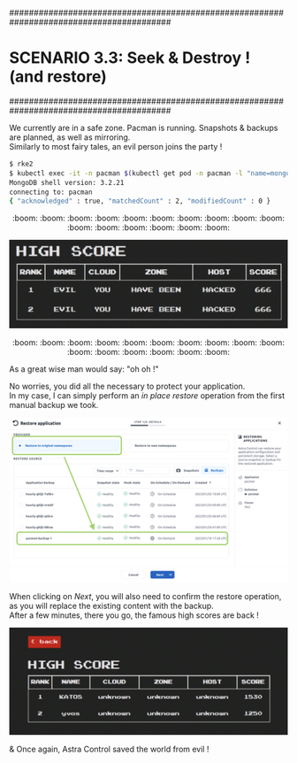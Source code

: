 #########################################################################################
# SCENARIO 3.3: Seek & Destroy ! (and restore)
#########################################################################################

We currently are in a safe zone. Pacman is running. Snapshots & backups are planned, as well as mirroring.  
Similarly to most fairy tales, an evil person joins the party !

```bash
$ rke2
$ kubectl exec -it -n pacman $(kubectl get pod -n pacman -l "name=mongo" -o name) -- mongo --eval 'db.highscore.updateMany({},{$set:{name:"EVIL",cloud:"YOU",zone:"HAVE BEEN",host:"HACKED",score:"666"}});' pacman
MongoDB shell version: 3.2.21
connecting to: pacman
{ "acknowledged" : true, "matchedCount" : 2, "modifiedCount" : 0 }
```

<p align="center">:boom: :boom: :boom: :boom: :boom: :boom: :boom: :boom: :boom: :boom: :boom: :boom: :boom: :boom: :boom: :boom:</p>  
<p align="center"><img src="Images/1_ohoh.png" width="512"></p>
<p align="center">:boom: :boom: :boom: :boom: :boom: :boom: :boom: :boom: :boom: :boom: :boom: :boom: :boom: :boom: :boom: :boom:</p>  

As a great wise man would say: "oh oh !"  

No worries, you did all the necessary to protect your application.  
In my case, I can simply perform an _in place restore_ operation from the first manual backup we took.  

<p align="center"><img src="Images/2_in_place_restore.png" width="640"></p>

When clicking on _Next_, you will also need to confirm the restore operation, as you will replace the existing content with the backup.  
After a few minutes, there you go, the famous high scores are back !

<p align="center"><img src="Images/3_pacman_scores.png" width="512"></p>

& Once again, Astra Control saved the world from evil !